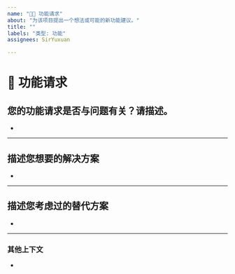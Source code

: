```yaml
---
name: "🚀🆕 功能请求"
about: "为该项目提出一个想法或可能的新功能建议。"
title: ""
labels: "类型: 功能"
assignees: SirYuxuan

---
```


# **🚀 功能请求**

## **您的功能请求是否与问题有关？请描述。**
<!-- 对问题是什么的清晰而简明的描述。例如，我总是感到沮丧，因为 [...] -->

*

---

## **描述您想要的解决方案**
<!-- 对您希望发生的事情的清晰而简明的描述。 -->

*

---

## **描述您考虑过的替代方案**
<!-- 对您考虑过的任何替代解决方案或功能的清晰而简明的描述。 -->

*

---

### **其他上下文**
<!-- 在此处添加有关问题的任何其他上下文或附加信息。-->

*

<!--📛📛📛📛📛📛📛📛📛📛📛📛📛📛📛📛📛📛📛📛📛📛📛📛📛📛📛📛📛📛📛

嗨，你好！ 😄

为了加快问题处理速度，请在提交新问题之前搜索已解决和已关闭的问题。
请阅读我们在此存储库的 `.github/CODE_OF_CONDUCT.md` 下的行为规范。

📛📛📛📛📛📛📛📛📛📛📛📛📛📛📛📛📛📛📛📛📛📛📛📛📛📛📛📛📛📛📛📛-->
